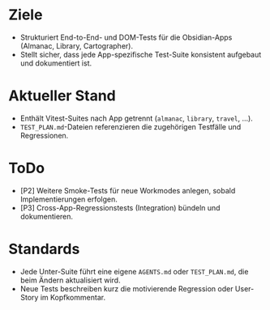 # Ziele
- Strukturiert End-to-End- und DOM-Tests für die Obsidian-Apps (Almanac, Library, Cartographer).
- Stellt sicher, dass jede App-spezifische Test-Suite konsistent aufgebaut und dokumentiert ist.

# Aktueller Stand
- Enthält Vitest-Suites nach App getrennt (`almanac`, `library`, `travel`, ...).
- `TEST_PLAN.md`-Dateien referenzieren die zugehörigen Testfälle und Regressionen.

# ToDo
- [P2] Weitere Smoke-Tests für neue Workmodes anlegen, sobald Implementierungen erfolgen.
- [P3] Cross-App-Regressionstests (Integration) bündeln und dokumentieren.

# Standards
- Jede Unter-Suite führt eine eigene `AGENTS.md` oder `TEST_PLAN.md`, die beim Ändern aktualisiert wird.
- Neue Tests beschreiben kurz die motivierende Regression oder User-Story im Kopfkommentar.
